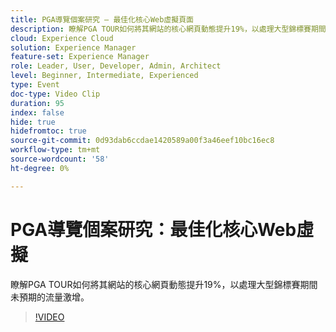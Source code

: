 ```yaml
---
title: PGA導覽個案研究 — 最佳化核心Web虛擬頁面
description: 瞭解PGA TOUR如何將其網站的核心網頁動態提升19%，以處理大型錦標賽期間未預期的流量激增。
cloud: Experience Cloud
solution: Experience Manager
feature-set: Experience Manager
role: Leader, User, Developer, Admin, Architect
level: Beginner, Intermediate, Experienced
type: Event
doc-type: Video Clip
duration: 95
index: false
hide: true
hidefromtoc: true
source-git-commit: 0d93dab6ccdae1420589a00f3a46eef10bc16ec8
workflow-type: tm+mt
source-wordcount: '58'
ht-degree: 0%

---
```



# PGA導覽個案研究：最佳化核心Web虛擬

瞭解PGA TOUR如何將其網站的核心網頁動態提升19%，以處理大型錦標賽期間未預期的流量激增。

>[!VIDEO](https://video.tv.adobe.com/v/3459237/?learn=on&enablevpops)
